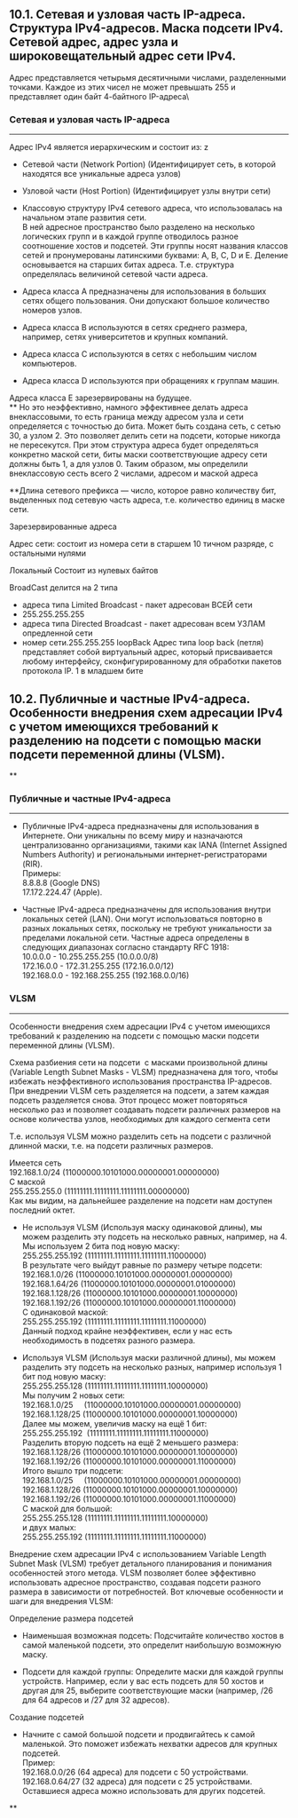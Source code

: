 ## 10.1. Сетевая и узловая часть IP-адреса. Структура IPv4-адресов. Маска подсети IPv4. Сетевой адрес, адрес узла и широковещательный адрес сети IPv4.

Адрес представляется четырьмя десятичными числами, разделенными точками. Каждое из этих чисел не может превышать 255 и представляет один байт 4-байтного IP-адреса\

### Сетевая и узловая часть IP-адреса 
---
Адрес IPv4 является иерархическим и состоит из: z
- Сетевой части (Network Portion) (Идентифицирует сеть, в которой находятся все уникальные адреса узлов)
- Узловой части (Host Portion) (Идентифицирует узлы внутри сети)

- Классовую структуру IPv4 сетевого адреса, что использовалась на начальном этапе развития сети.  
    В ней адресное пространство было разделено на несколько логических групп и в каждой группе отводилось разное соотношение хостов и подсетей. Эти группы носят названия классов сетей и пронумерованы латинскими буквами: A, B, C, D и E. Деление основывается на старших битах адреса. Т.е. структура определялась величиной сетевой части адреса. 
    

- Адреса класса A предназначены для использования в больших сетях общего пользования. Они допускают большое количество номеров узлов.
    
- Адреса класса B используются в сетях среднего размера, например, сетях университетов и крупных компаний.
    
- Адреса класса C используются в сетях с небольшим числом компьютеров.
    
- Адреса класса D используются при обращениях к группам машин. 
    

Адреса класса E зарезервированы на будущее.  
**
Но это неэффективно, намного эффективнее делать адреса внеклассовыми, то есть граница между адресом узла и сети определяется с точностью до бита. Может быть создана сеть, с сетью 30, а узлом 2. Это позволяет делить сети на подсети, которые никогда не пересекутся.
При этом структура адреса будет определяться конкретно маской сети, биты маски соответствующие адресу сети должны быть 1, а для узлов 0. Таким образом, мы определили внеклассовую сесть всего 2 числами, адресом и маской адреса

**Длина сетевого префикса — число, которое равно количеству бит, выделенных под сетевую часть адреса, т.е. количество единиц в маске сети.  

Зарезервированные адреса 

Адрес сети: состоит из номера сети в старшем 10 тичном разряде, с остальными нулями

Локальный 
Состоит из нулевых байтов 

BroadCast 
делится на 2 типа
- адреса типа Limited Broadcast - пакет адресован ВСЕЙ сети 
- 255.255.255.255
- адреса типа Directed Broadcast - пакет адресован всем УЗЛАМ опредленной сети 
- номер сети.255.255.255
loopBack 
Адрес типа loop back (петля) представляет собой виртуальный адрес, который присваивается любому интерфейсу, сконфигурированному для обработки пакетов протокола IP.
1 в младшем бите

## 10.2. Публичные и частные IPv4-адреса. Особенности внедрения схем адресации IPv4 с учетом имеющихся требований к разделению на подсети с помощью маски подсети переменной длины (VLSM).


**
### Публичные и частные IPv4-адреса
---

- Публичные IPv4-адреса предназначены для использования в Интернете. Они уникальны по всему миру и назначаются централизованно организациями, такими как IANA (Internet Assigned Numbers Authority) и региональными интернет-регистраторами (RIR).  
    Примеры:  
    8.8.8.8 (Google DNS)  
    17.172.224.47 (Apple).
    
- Частные IPv4-адреса предназначены для использования внутри локальных сетей (LAN). Они могут использоваться повторно в разных локальных сетях, поскольку не требуют уникальности за пределами локальной сети. Частные адреса определены в следующих диапазонах согласно стандарту RFC 1918:  
    10.0.0.0 - 10.255.255.255 (10.0.0.0/8)  
    172.16.0.0 - 172.31.255.255 (172.16.0.0/12)  
    192.168.0.0 - 192.168.255.255 (192.168.0.0/16)
    


### VLSM
---

Особенности внедрения схем адресации IPv4 с учетом имеющихся требований к разделению на подсети с помощью маски подсети переменной длины (VLSM).

Схема разбиения сети на подсети  с масками произвольной длины (Variable Length Subnet Masks - VLSM) предназначена для того, чтобы избежать неэффективного использования пространства IP-адресов. При внедрении VLSM сеть разделяется на подсети, а затем каждая подсеть разделяется снова. Этот процесс может повторяться несколько раз и позволяет создавать подсети различных размеров на основе количества узлов, необходимых для каждого сегмента сети

Т.е. используя VLSM можно разделить сеть на подсети с различной длинной маски, т.е. на подсети различных размеров.


Имеется сеть  
192.168.1.0/24 (11000000.10101000.00000001.00000000)  
С маской  
255.255.255.0 (11111111.11111111.11111111.00000000)  
Как мы видим, на дальнейшее разделение на подсети нам доступен последний октет.


- Не используя VLSM (Используя маску одинаковой длины), мы можем разделить эту подсеть на несколько равных, например, на 4. Мы используем 2 бита под новую маску:  
    255.255.255.192 (11111111.11111111.11111111.11000000)  
    В результате чего выйдут равные по размеру четыре подсети:  
    192.168.1.0/26 (11000000.10101000.00000001.00000000)  
    192.168.1.64/26 (11000000.10101000.00000001.01000000)  
    192.168.1.128/26 (11000000.10101000.00000001.10000000)  
    192.168.1.192/26 (11000000.10101000.00000001.11000000)  
    С одинаковой маской:  
    255.255.255.192 (11111111.11111111.11111111.11000000)  
    Данный подход крайне неэффективен, если у нас есть необходимость в подсетях разного размера.
    
- Используя VLSM (Используя маски различной длины), мы можем разделить эту подсеть на несколько разных, например используя 1 бит под новую маску:  
    255.255.255.128 (11111111.11111111.11111111.10000000)  
    Мы получим 2 новых сети:  
    192.168.1.0/25     (11000000.10101000.00000001.00000000)  
    192.168.1.128/25 (11000000.10101000.00000001.10000000)  
    Далее мы можем, увеличив маску на ещё 1 бит:  
    255.255.255.192  (11111111.11111111.11111111.11000000)  
    Разделить вторую подсеть на ещё 2 меньшего размера:  
    192.168.1.128/26 (11000000.10101000.00000001.10000000)  
    192.168.1.192/26 (11000000.10101000.00000001.11000000)  
    Итого вышло три подсети:  
    192.168.1.0/25     (11000000.10101000.00000001.00000000)  
    192.168.1.128/26 (11000000.10101000.00000001.10000000)  
    192.168.1.192/26 (11000000.10101000.00000001.11000000)  
    С маской для большой:  
    255.255.255.128 (11111111.11111111.11111111.10000000)  
    и двух малых:  
    255.255.255.192 (11111111.11111111.11111111.11000000)
    

  

Внедрение схем адресации IPv4 с использованием Variable Length Subnet Mask (VLSM) требует детального планирования и понимания особенностей этого метода. VLSM позволяет более эффективно использовать адресное пространство, создавая подсети разного размера в зависимости от потребностей. Вот ключевые особенности и шаги для внедрения VLSM:

Определение размера подсетей

- Наименьшая возможная подсеть: Подсчитайте количество хостов в самой маленькой подсети, это определит наибольшую возможную маску.
    
- Подсети для каждой группы: Определите маски для каждой группы устройств. Например, если у вас есть подсеть для 50 хостов и другая для 25, выберите соответствующие маски (например, /26 для 64 адресов и /27 для 32 адресов).
    

Создание подсетей

- Начните с самой большой подсети и продвигайтесь к самой маленькой. Это поможет избежать нехватки адресов для крупных подсетей.  
    Пример:  
    192.168.0.0/26 (64 адреса) для подсети с 50 устройствами.  
    192.168.0.64/27 (32 адреса) для подсети с 25 устройствами.  
    Оставшиеся адреса можно использовать для других подсетей.
    

**